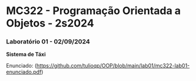 # MC322 - Programação Orientada a Objetos - 2s2024

### Laboratório 01 - 02/09/2024
<b>Sistema de Táxi </b>

Enunciado: (https://github.com/tulioqp/OOP/blob/main/lab01/mc322-lab01-enunciado.pdf)
